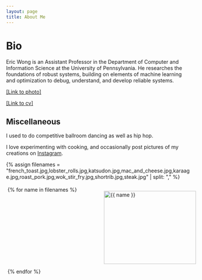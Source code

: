 ```yaml
---
layout: page
title: About Me
---
```


# Bio
Eric Wong is an Assistant Professor in the Department of Computer and Information Science at the University of Pennsylvania. He researches the foundations of robust systems, building on elements of machine learning and optimization to debug, understand, and develop reliable systems. 

<!-- He is a 2020 Siebel Scholar and received an honorable mention for his thesis on the robustness of deep networks to adversarial examples at Carnegie Mellon University advised by Zico Kolter. Prior to joining UPenn, he was a postdoc at CSAIL MIT advised by Aleksander Madry.  -->

<a href="https://riceric22.github.io/assets/img/photo_small.jpg">[Link to photo]</a>

<a href="https://riceric22.github.io/assets/files/cv.pdf">[Link to cv]</a>


<style type="text/css">
   /*! div style */
  .image-gallery {
    width: 100%;
    display: grid;
    grid-template-columns: repeat(auto-fill,minmax(200px, 1fr));
    justify-content: center;
    padding: 4px;
  }

  .box {
      flex-basis: 25%;
      width: 100%;
      padding: 10px;
      margin: 2px;
  }

  .img-gallery {
	width: 100%;
  height: 200px;
	object-fit: cover;
  transform: scale(1);
  transition: all 0.3s ease-in-out;
  }
  .img-gallery:hover {
    transform: scale(1.05);
  }
</style>


## Miscellaneous

I used to do competitive ballroom dancing as well as hip hop. 

I love experimenting with cooking, and occasionally post pictures of my creations on [Instagram](https://www.instagram.com/riceric22/). 

{% assign filenames = "french_toast.jpg,lobster_rolls.jpg,katsudon.jpg,mac_and_cheese.jpg,karaage.jpg,roast_pork.jpg,wok_stir_fry.jpg,shortrib.jpg,steak.jpg" | split: "," %}
<div class ="image-gallery">
{% for name in filenames %}
    <div class="box">
    <a href="{{ site.url }}{{ site.baseurl }}/assets/img/food/full/{{ name }}">
      <img src="{{ site.url }}{{ site.baseurl }}/assets/img/food/thumbs/{{ name }}" alt="{{ name }}"  class="img-gallery" />
     </a>
    </div>
 {% endfor %}
</div>
